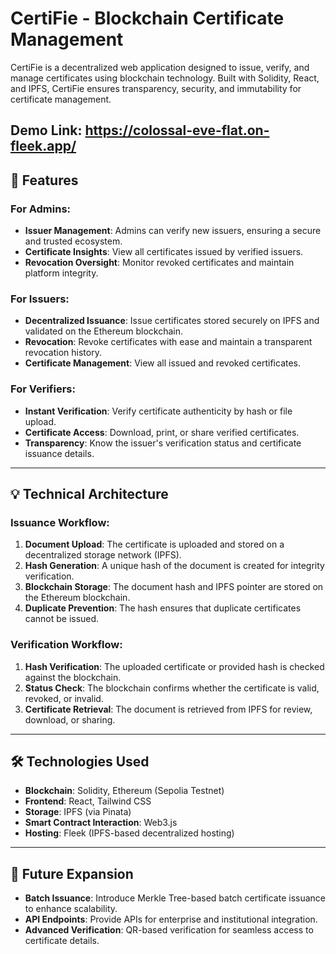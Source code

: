 # CertiFie - Blockchain Certificate Management

CertiFie is a decentralized web application designed to issue, verify, and manage certificates using blockchain technology. Built with Solidity, React, and IPFS, CertiFie ensures transparency, security, and immutability for certificate management.

Demo Link: https://colossal-eve-flat.on-fleek.app/ 
---

## 🌟 **Features**

### For Admins:
- **Issuer Management**: Admins can verify new issuers, ensuring a secure and trusted ecosystem.
- **Certificate Insights**: View all certificates issued by verified issuers.
- **Revocation Oversight**: Monitor revoked certificates and maintain platform integrity.

### For Issuers:
- **Decentralized Issuance**: Issue certificates stored securely on IPFS and validated on the Ethereum blockchain.
- **Revocation**: Revoke certificates with ease and maintain a transparent revocation history.
- **Certificate Management**: View all issued and revoked certificates.

### For Verifiers:
- **Instant Verification**: Verify certificate authenticity by hash or file upload.
- **Certificate Access**: Download, print, or share verified certificates.
- **Transparency**: Know the issuer's verification status and certificate issuance details.

---

## 💡 **Technical Architecture**

### Issuance Workflow:
1. **Document Upload**: The certificate is uploaded and stored on a decentralized storage network (IPFS).
2. **Hash Generation**: A unique hash of the document is created for integrity verification.
3. **Blockchain Storage**: The document hash and IPFS pointer are stored on the Ethereum blockchain.
4. **Duplicate Prevention**: The hash ensures that duplicate certificates cannot be issued.

### Verification Workflow:
1. **Hash Verification**: The uploaded certificate or provided hash is checked against the blockchain.
2. **Status Check**: The blockchain confirms whether the certificate is valid, revoked, or invalid.
3. **Certificate Retrieval**: The document is retrieved from IPFS for review, download, or sharing.

---

## 🛠 **Technologies Used**

- **Blockchain**: Solidity, Ethereum (Sepolia Testnet)
- **Frontend**: React, Tailwind CSS
- **Storage**: IPFS (via Pinata)
- **Smart Contract Interaction**: Web3.js
- **Hosting**: Fleek (IPFS-based decentralized hosting)

---

## 🔮 **Future Expansion**

- **Batch Issuance**: Introduce Merkle Tree-based batch certificate issuance to enhance scalability.
- **API Endpoints**: Provide APIs for enterprise and institutional integration.
- **Advanced Verification**: QR-based verification for seamless access to certificate details.
